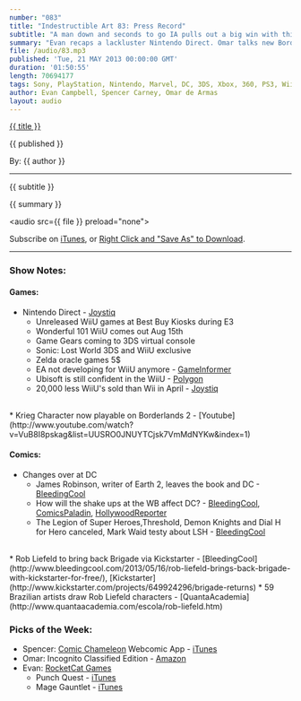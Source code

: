 ```yaml
---
number: "083"
title: "Indestructible Art 83: Press Record"
subtitle: "A man down and seconds to go IA pulls out a big win with this weeks show. Nintendo Directs, Changes at DC, Rob Liefeld, Borderlands2, new Xboxes, and commentary galore awaits you within."
summary: "Evan recaps a lackluster Nintendo Direct. Omar talks new Borderlands 2 DLC. Spencer holds down the Comic half with news od changes and DC and Rob Liefeld's Kickstart endevor. Then the crew gets in some last minute Xbox announcement speculations and we end it out with Pick's of the Week."
file: /audio/83.mp3
published: 'Tue, 21 MAY 2013 00:00:00 GMT'
duration: '01:50:55'
length: 70694177
tags: Sony, PlayStation, Nintendo, Marvel, DC, 3DS, Xbox, 360, PS3, Wii, WiiU, PS4, PSN, XBLA, Vita, Steam, PC, Video Games, Comics, Games, Indestructible Art, Borderlands2, Rob Liefeld
author: Evan Campbell, Spencer Carney, Omar de Armas
layout: audio
---
```


<a href="../episodes/{{ number }}.html" class='postTitleLink'><p class='postTitle'>{{ title }}</p></a>
<p class='postPublished'>{{ published }}</p>
<p class='postAuthor'>By: {{ author }}</p>
<hr>
<p class='podcastSummary'>{{ subtitle }}</p>

<p class='podcastSummary'>{{ summary }}</p>

<audio src={{ file }} preload="none"></audio>
<p class='subLinks'>Subscribe on <a href='http://bit.ly/iapodcast'>iTunes</a>, or <a href={{ file }}>Right Click and "Save As" to Download</a>.</p>
<hr>

### Show Notes:  ###
#### Games: ####
* Nintendo Direct - [Joystiq](http://www.joystiq.com/2013/05/17/nintendo-direct-summer-roundup/)
    * Unreleased WiiU games at Best Buy Kiosks during E3
    * Wonderful 101 WiiU comes out Aug 15th
    * Game Gears coming to 3DS virtual console
    * Sonic: Lost World 3DS and WiiU exclusive
    * Zelda oracle games 5$
    * EA not developing for WiiU anymore - [GameInformer](http://www.gameinformer.com/b/news/archive/2013/05/16/ea-shies-away-from-wii-u-development.aspx)
    * Ubisoft is still confident in the WiiU - [Polygon](http://www.polygon.com/2013/5/19/4346852/ubisoft-confident-in-nintendo-wii-us-future)
    * 20,000 less WiiU's sold than Wii in April - [Joystiq](http://feedproxy.google.com/~r/weblogsinc/joystiq/~3/vXqh4CKhdyM/)
<br>
* Krieg Character now playable on Borderlands 2 - [Youtube](http://www.youtube.com/watch?v=VuB8I8pskag&list=UUSRO0JNUYTCjsk7VmMdNYKw&index=1)
  
#### Comics: ####
* Changes over at DC
    * James Robinson, writer of Earth 2, leaves the book and DC - [BleedingCool](http://www.bleedingcool.com/2013/05/17/james-robinson-walks-from-dc-comics-along-the-beach/)
    * How will the shake ups at the WB affect DC? - [BleedingCool](http://www.bleedingcool.com/2013/05/16/how-the-warner-bros-shakeup-may-shakeup-dc-comics/), [ComicsPaladin](http://comicspaladin.blogspot.co.uk/2013/05/kevin-tsujihara-dc-comics.html), [HollywoodReporter](http://www.hollywoodreporter.com/news/warner-bros-shakes-up-tv-523321)
    * The Legion of Super Heroes,Threshold, Demon Knights and Dial H for Hero canceled, Mark Waid testy about LSH - [BleedingCool](http://www.bleedingcool.com/2013/05/14/dc/)
<br>
* Rob Liefeld to bring back Brigade via Kickstarter - [BleedingCool](http://www.bleedingcool.com/2013/05/16/rob-liefeld-brings-back-brigade-with-kickstarter-for-free/), [Kickstarter](http://www.kickstarter.com/projects/649924296/brigade-returns)
    * 59 Brazilian artists draw Rob Liefeld characters - [QuantaAcademia](http://www.quantaacademia.com/escola/rob-liefeld.htm)
  
### Picks of the Week: ###
* Spencer: [Comic Chameleon](http://www.comicchameleon.com/) Webcomic App - [iTunes](https://itunes.apple.com/us/app/comic-chameleon/id640923803?mt=8&ign-mpt=uo%3D4)  
* Omar: Incognito Classified Edition - [Amazon](http://www.amazon.com/gp/product/0785165746/ref=as_li_ss_tl?ie=UTF8&camp=1789&creative=390957&creativeASIN=0785165746&linkCode=as2&tag=indestart-20)  
* Evan: [RocketCat Games](http://www.rocketcat-games.com/)  
    * Punch Quest - [iTunes](https://itunes.apple.com/us/app/punch-quest/id554223561?ls=1&mt=8)  
    * Mage Gauntlet - [iTunes](https://itunes.apple.com/app/mage-gauntlet/id460697573?mt=8)  
